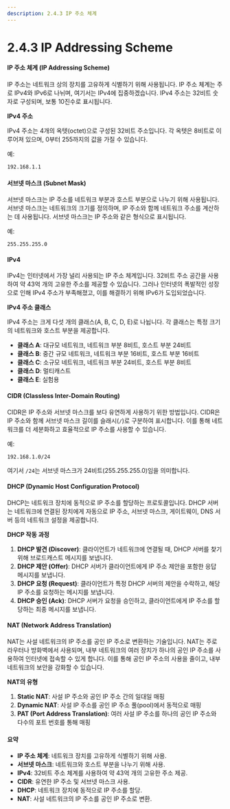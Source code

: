 ```yaml
---
description: 2.4.3 IP 주소 체계
---
```


# 2.4.3 IP Addressing Scheme

#### IP 주소 체계 (IP Addressing Scheme)

IP 주소는 네트워크 상의 장치를 고유하게 식별하기 위해 사용됩니다. IP 주소 체계는 주로 IPv4와 IPv6로 나뉘며, 여기서는 IPv4에 집중하겠습니다. IPv4 주소는 32비트 숫자로 구성되며, 보통 10진수로 표시됩니다.

**IPv4 주소**

IPv4 주소는 4개의 옥텟(octet)으로 구성된 32비트 주소입니다. 각 옥텟은 8비트로 이루어져 있으며, 0부터 255까지의 값을 가질 수 있습니다.

예:

```
192.168.1.1
```

#### 서브넷 마스크 (Subnet Mask)

서브넷 마스크는 IP 주소를 네트워크 부분과 호스트 부분으로 나누기 위해 사용됩니다. 서브넷 마스크는 네트워크의 크기를 정의하며, IP 주소와 함께 네트워크 주소를 계산하는 데 사용됩니다. 서브넷 마스크는 IP 주소와 같은 형식으로 표시됩니다.

예:

```
255.255.255.0
```

#### IPv4

IPv4는 인터넷에서 가장 널리 사용되는 IP 주소 체계입니다. 32비트 주소 공간을 사용하여 약 43억 개의 고유한 주소를 제공할 수 있습니다. 그러나 인터넷의 폭발적인 성장으로 인해 IPv4 주소가 부족해졌고, 이를 해결하기 위해 IPv6가 도입되었습니다.

**IPv4 주소 클래스**

IPv4 주소는 크게 다섯 개의 클래스(A, B, C, D, E)로 나뉩니다. 각 클래스는 특정 크기의 네트워크와 호스트 부분을 제공합니다.

* **클래스 A**: 대규모 네트워크, 네트워크 부분 8비트, 호스트 부분 24비트
* **클래스 B**: 중간 규모 네트워크, 네트워크 부분 16비트, 호스트 부분 16비트
* **클래스 C**: 소규모 네트워크, 네트워크 부분 24비트, 호스트 부분 8비트
* **클래스 D**: 멀티캐스트
* **클래스 E**: 실험용

#### CIDR (Classless Inter-Domain Routing)

CIDR은 IP 주소와 서브넷 마스크를 보다 유연하게 사용하기 위한 방법입니다. CIDR은 IP 주소와 함께 서브넷 마스크 길이를 슬래시(`/`)로 구분하여 표시합니다. 이를 통해 네트워크를 더 세분화하고 효율적으로 IP 주소를 사용할 수 있습니다.

예:

```
192.168.1.0/24
```

여기서 `/24`는 서브넷 마스크가 24비트(255.255.255.0)임을 의미합니다.

#### DHCP (Dynamic Host Configuration Protocol)

DHCP는 네트워크 장치에 동적으로 IP 주소를 할당하는 프로토콜입니다. DHCP 서버는 네트워크에 연결된 장치에게 자동으로 IP 주소, 서브넷 마스크, 게이트웨이, DNS 서버 등의 네트워크 설정을 제공합니다.

**DHCP 작동 과정**

1. **DHCP 발견 (Discover)**: 클라이언트가 네트워크에 연결될 때, DHCP 서버를 찾기 위해 브로드캐스트 메시지를 보냅니다.
2. **DHCP 제안 (Offer)**: DHCP 서버가 클라이언트에게 IP 주소 제안을 포함한 응답 메시지를 보냅니다.
3. **DHCP 요청 (Request)**: 클라이언트가 특정 DHCP 서버의 제안을 수락하고, 해당 IP 주소를 요청하는 메시지를 보냅니다.
4. **DHCP 승인 (Ack)**: DHCP 서버가 요청을 승인하고, 클라이언트에게 IP 주소를 할당하는 최종 메시지를 보냅니다.

#### NAT (Network Address Translation)

NAT는 사설 네트워크의 IP 주소를 공인 IP 주소로 변환하는 기술입니다. NAT는 주로 라우터나 방화벽에서 사용되며, 내부 네트워크의 여러 장치가 하나의 공인 IP 주소를 사용하여 인터넷에 접속할 수 있게 합니다. 이를 통해 공인 IP 주소의 사용을 줄이고, 내부 네트워크의 보안을 강화할 수 있습니다.

**NAT의 유형**

1. **Static NAT**: 사설 IP 주소와 공인 IP 주소 간의 일대일 매핑
2. **Dynamic NAT**: 사설 IP 주소를 공인 IP 주소 풀(pool)에서 동적으로 매핑
3. **PAT (Port Address Translation)**: 여러 사설 IP 주소를 하나의 공인 IP 주소와 다수의 포트 번호를 통해 매핑



#### 요약

* **IP 주소 체계**: 네트워크 장치를 고유하게 식별하기 위해 사용.
* **서브넷 마스크**: 네트워크와 호스트 부분을 나누기 위해 사용.
* **IPv4**: 32비트 주소 체계를 사용하여 약 43억 개의 고유한 주소 제공.
* **CIDR**: 유연한 IP 주소 및 서브넷 마스크 사용.
* **DHCP**: 네트워크 장치에 동적으로 IP 주소를 할당.
* **NAT**: 사설 네트워크의 IP 주소를 공인 IP 주소로 변환.
